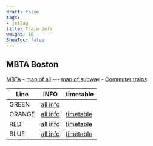 ```yaml
---
draft: false
tags:
- jetlag
title: Train info
weight: 10
ShowToc: false
---
```


## MBTA Boston

[MBTA](https://www.mbta.com/) - [map of all](https://cdn.mbta.com/sites/default/files/2024-12/2024-12-15-commuter-rail-map-v41a.pdf) --- [map of subway](https://cdn.mbta.com/sites/default/files/2024-12/2024-12-15-subway-map.pdf) - [Commuter trains](https://www.mbta.com/schedules/commuter-rail) 

| Line   | INFO                                                   | timetable                                                    |
| ------ | ------------------------------------------------------ | ------------------------------------------------------------ |
| GREEN  | [all info](https://www.mbta.com/schedules/Green/)      |                                                              |
| ORANGE | [all info](https://www.mbta.com/schedules/Orange/line) | [timetable](https://www.mbta.com/schedules/Orange/timetable) |
| RED    | [all info](https://www.mbta.com/schedules/Red/line)    | [timetable](https://www.mbta.com/schedules/Red/timetable)    |
| BLUE   | [all info](https://www.mbta.com/schedules/Blue/line)   | [timetable](https://www.mbta.com/schedules/Blue/timetable)   |
